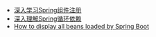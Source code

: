 
* [深入学习Spring组件注册](https://mrbird.cc/Spring-Bean-Regist.html)
* [深入理解Spring循环依赖](https://mrbird.cc/%E6%B7%B1%E5%85%A5%E7%90%86%E8%A7%A3Spring%E5%BE%AA%E7%8E%AF%E4%BE%9D%E8%B5%96.html)
* [How to display all beans loaded by Spring Boot](https://mkyong.com/spring-boot/how-to-display-all-beans-loaded-by-spring-boot/)

